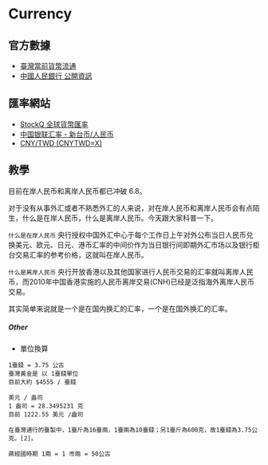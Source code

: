 # Currency

## 官方數據

- [臺灣當前貨幣流通](https://www.cbc.gov.tw/np.asp?ctNode=409&mp=1)
- [中國人民銀行 公開資訊](http://www.pbc.gov.cn/diaochatongjisi/116219/116319/3471721/3471760/index.html)

## 匯率網站

- [StockQ 全球貨幣匯率](http://www.stockq.org/market/currency.php)
- [中国银联汇率 - 新台币/人民币](https://www.kylc.com/uprate/twd.html)
- [CNY/TWD (CNYTWD=X)](https://finance.yahoo.com/quote/CNYTWD=X/)

## 教學

目前在岸人民币和离岸人民币都已冲破 6.8。

对于没有从事外汇或者不熟悉外汇的人来说，对在岸人民币和离岸人民币会有点陌生，什么是在岸人民币，什么是离岸人民币。今天跟大家科普一下。

`什么是在岸人民币`
央行授权中国外汇中心于每个工作日上午对外公布当日人民币兑换美元、欧元、日元、港币汇率的中间价作为当日银行间即期外汇市场以及银行柜台交易汇率的参考价格，这就叫在岸人民币。

`什么是离岸人民币`
央行开放香港以及其他国家进行人民币交易的汇率就叫离岸人民币，而2010年中国香港实施的人民币离岸交易(CNH)已经是泛指海外离岸人民币交易。

其实简单来说就是一个是在国内换汇的汇率，一个是在国外换汇的汇率。

##### Other

- 單位換算

```text
1臺錢 = 3.75 公古
臺灣黃金是 以 1臺錢單位
目前大約 $4555 / 臺錢

美元 / 盎司
1 盎司 = 28.3495231 克
目前 1222.55 美元 /盎司

在臺灣通行的臺製中，1臺斤為16臺兩，1臺兩為10臺錢；另1臺斤為600克，故1臺錢為3.75公克。[2]。

蔣經國時期 1兩 = 1 市兩 = 50公古
```
